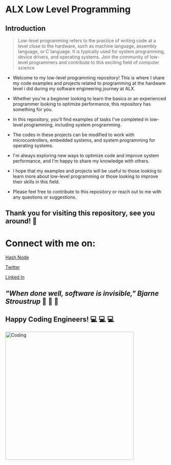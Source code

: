# **ALX Low Level Programming**
## **Introduction**
> Low-level programming refers to the practice of writing code at a level close to the hardware, such as machine language, assembly language, or C language. It is typically used for system programming, device drivers, and operating systems.
> Join the community of low-level programmers and contribute to this exciting field of computer science

* Welcome to my low-level programming repository! This is where I share my code examples and projects related to programming at the hardware level i did during my software engineering journey at ALX.
* Whether you're a beginner looking to learn the basics or an experienced programmer looking to optimize performance, this repository has something for you.
* In this repository, you'll find examples of tasks I've completed in low-level programming, including system programming.
*  The codes in these projects  can be modified to  work with microcontrollers, embedded systems, and system programming for operating systems.

* I'm always exploring new ways to optimize code and improve system performance, and I'm happy to share my knowledge with others.
* I hope that my examples and projects will be useful to those looking to learn more about low-level programming or those looking to improve their skills in this field.

* Please feel free to contribute to this repository or reach out to me with any questions or suggestions.

  
  
## **Thank you for visiting this repository, see you around!** :smiling_face_with_three_hearts:



# **Connect with me on:** 

[Hash Node](https://brianenosotieno.hashnode.dev)
                        
[Twitter](https://twitter.com/brian_tatling) 
                        
[Linked In](https://www.linkedin.com/in/brian-enos/)



## ***"When done well, software is invisible," Bjarne Stroustrup*** :muscle: :muscle: :muscle:
## **Happy Coding Engineers!** :computer: :computer: :computer:
<img align="left" alt="Coding" width="400" src= "https://camo.githubusercontent.com/e20822b4282c07ffd010cd05f855a6561d3b62358ca9e607e4901288dd748fcb/68747470733a2f2f63646e2e6472696262626c652e636f6d2f75736572732f323133313939332f73637265656e73686f74732f343934383733362f74686f75676874776f726b732d6769665f6472696262626c652e676966">
